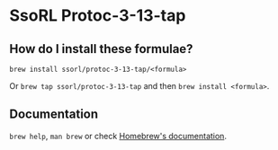 # SsoRL Protoc-3-13-tap

## How do I install these formulae?
`brew install ssorl/protoc-3-13-tap/<formula>`

Or `brew tap ssorl/protoc-3-13-tap` and then `brew install <formula>`.

## Documentation
`brew help`, `man brew` or check [Homebrew's documentation](https://docs.brew.sh).
